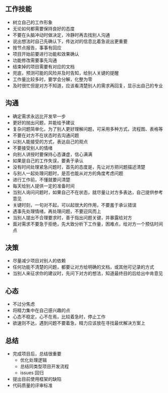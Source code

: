 <!--
 * @Author: your name
 * @Date: 2020-03-03 17:03:31
 * @LastEditTime: 2020-06-18 10:30:04
 * @LastEditors: Please set LastEditors
 * @Description: In User Settings Edit
 * @FilePath: \vue-note\dev.md
 -->

## 工作技能

- 树立自己的工作形象
- 无论如何都需要保持良好的态度
- 不要在头脑冲动时做决定，冷静时再去找别人沟通
- 说出想法时自己先确认下，传达对的信息比着急说出更重要
- 按节点报告，事事有回应
- 项目开始前要进行功能和效果确认
- 功能修改需要事先沟通
- 结束掉的项目需要有对应的文档
- 兜底，预测可能的风险并及时告知，给别人关键的提醒
- 工作量比较多时，要学会分解，化整为零
- 及时很忙但是对方不知道，应该看清楚别人的需求再回复，显示出自己的专业

## 沟通

- 确定需求永远比开发早一步
- 更好的抛出问题，并能给予建议
- 复杂问题简单化，为了别人更好理解问题，可采用多种方式，流程图、表格等
- 不要在对方不在状态时去沟通问题
- 以别人能接受的方式，表达自己的观点
- 不要接受别人的情绪
- 向别人讲授时要保持心态谦虚，信心满满
- 如果是自己的工作失误，要勇于承认
- 没有时间处理紧急问题时，首先的态度是，先让对方把问题描述清楚
- 与别人一起处理问题时，是否也能从对方的角度考虑问题
- 进行工作前，不懂就要问清楚
- 每天给别人提供一定的准备时间
- 当别人询问问题时，如果自己不在状态，就尽量让对方多表达，自己提供参考意见
- 关键时刻，一句对不起，可以起很大的作用，不要羞于承认错误
- 遇事先处理情绪，再处理问题，不要迎风而上
- 当别人提出不合理要求时，善于指出问题关键，并暴露给对方
- 面对需求不要急于拒绝，先大致分析下工作量，困难点，给对方一个预估时间点

## 决策

- 尽量减少项目对别人的依赖
- 任何功能不清楚的问题，都要让对方给明确的文档，或其他可记录的方式
- 当别人来征求你的建议时，先问下对方的想法，知道最终目的后给出中肯意见

## 心态

- 不过分焦虑
- 将精力集中在自己感兴趣的点
- 心态不稳定，心不在焉，比较着急时，停止工作
- 欲速则不达，遇到问题不要着急，精力应该放在寻找最优解决方案上

## 总结

- 完成项目后，总结很重要
  - 优化处理逻辑
  - 总结同类型项目开发流程
  - issues 回归
- 提出目前使用框架的缺陷
- 代码质量的评审标准
